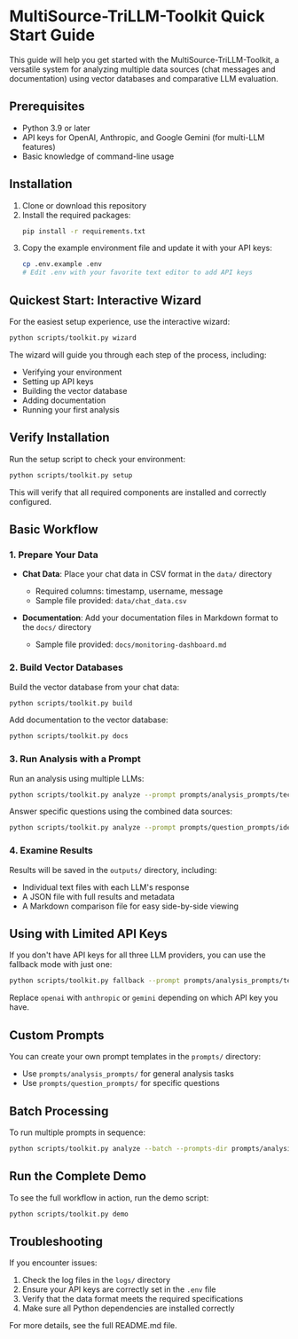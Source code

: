 # MultiSource-TriLLM-Toolkit Quick Start Guide

This guide will help you get started with the MultiSource-TriLLM-Toolkit, a versatile system for analyzing multiple data sources (chat messages and documentation) using vector databases and comparative LLM evaluation.

## Prerequisites

- Python 3.9 or later
- API keys for OpenAI, Anthropic, and Google Gemini (for multi-LLM features)
- Basic knowledge of command-line usage

## Installation

1. Clone or download this repository
2. Install the required packages:
   ```bash
   pip install -r requirements.txt
   ```
3. Copy the example environment file and update it with your API keys:
   ```bash
   cp .env.example .env
   # Edit .env with your favorite text editor to add API keys
   ```

## Quickest Start: Interactive Wizard

For the easiest setup experience, use the interactive wizard:

```bash
python scripts/toolkit.py wizard
```

The wizard will guide you through each step of the process, including:
- Verifying your environment
- Setting up API keys
- Building the vector database
- Adding documentation
- Running your first analysis

## Verify Installation

Run the setup script to check your environment:

```bash
python scripts/toolkit.py setup
```

This will verify that all required components are installed and correctly configured.

## Basic Workflow

### 1. Prepare Your Data

- **Chat Data**: Place your chat data in CSV format in the `data/` directory
  - Required columns: timestamp, username, message
  - Sample file provided: `data/chat_data.csv`

- **Documentation**: Add your documentation files in Markdown format to the `docs/` directory
  - Sample file provided: `docs/monitoring-dashboard.md`

### 2. Build Vector Databases

Build the vector database from your chat data:

```bash
python scripts/toolkit.py build
```

Add documentation to the vector database:

```bash
python scripts/toolkit.py docs
```

### 3. Run Analysis with a Prompt

Run an analysis using multiple LLMs:

```bash
python scripts/toolkit.py analyze --prompt prompts/analysis_prompts/technical_issues.txt
```

Answer specific questions using the combined data sources:

```bash
python scripts/toolkit.py analyze --prompt prompts/question_prompts/identify_node.txt
```

### 4. Examine Results

Results will be saved in the `outputs/` directory, including:
- Individual text files with each LLM's response
- A JSON file with full results and metadata
- A Markdown comparison file for easy side-by-side viewing

## Using with Limited API Keys

If you don't have API keys for all three LLM providers, you can use the fallback mode with just one:

```bash
python scripts/toolkit.py fallback --prompt prompts/analysis_prompts/technical_issues.txt --provider openai
```

Replace `openai` with `anthropic` or `gemini` depending on which API key you have.

## Custom Prompts

You can create your own prompt templates in the `prompts/` directory:
- Use `prompts/analysis_prompts/` for general analysis tasks
- Use `prompts/question_prompts/` for specific questions

## Batch Processing

To run multiple prompts in sequence:

```bash
python scripts/toolkit.py analyze --batch --prompts-dir prompts/analysis_prompts
```

## Run the Complete Demo

To see the full workflow in action, run the demo script:

```bash
python scripts/toolkit.py demo
```

## Troubleshooting

If you encounter issues:
1. Check the log files in the `logs/` directory
2. Ensure your API keys are correctly set in the `.env` file
3. Verify that the data format meets the required specifications
4. Make sure all Python dependencies are installed correctly

For more details, see the full README.md file.